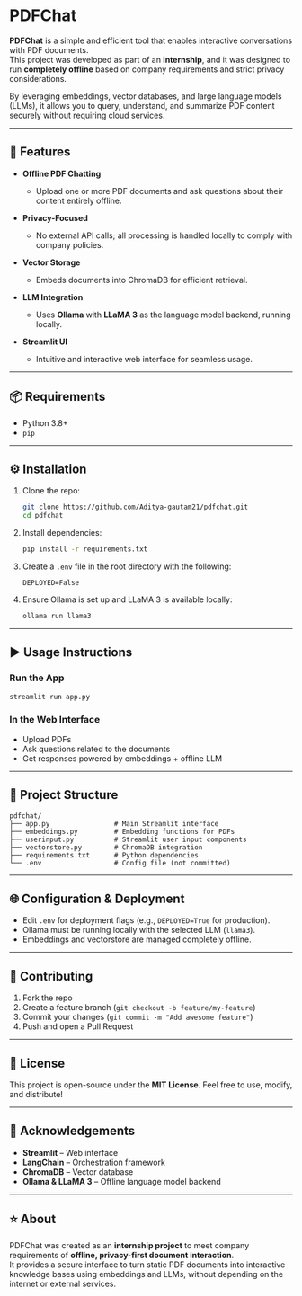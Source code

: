 # PDFChat

**PDFChat** is a simple and efficient tool that enables interactive conversations with PDF documents.  
This project was developed as part of an **internship**, and it was designed to run **completely offline** based on company requirements and strict privacy considerations.  

By leveraging embeddings, vector databases, and large language models (LLMs), it allows you to query, understand, and summarize PDF content securely without requiring cloud services.

---

## 🚀 Features

- **Offline PDF Chatting**  
  - Upload one or more PDF documents and ask questions about their content entirely offline.

- **Privacy-Focused**  
  - No external API calls; all processing is handled locally to comply with company policies.

- **Vector Storage**  
  - Embeds documents into ChromaDB for efficient retrieval.

- **LLM Integration**  
  - Uses **Ollama** with **LLaMA 3** as the language model backend, running locally.

- **Streamlit UI**  
  - Intuitive and interactive web interface for seamless usage.

---

## 📦 Requirements

- Python 3.8+
- `pip`

---

## ⚙️ Installation

1. Clone the repo:
   ```bash
   git clone https://github.com/Aditya-gautam21/pdfchat.git
   cd pdfchat
   ```

2. Install dependencies:
   ```bash
   pip install -r requirements.txt
   ```

3. Create a `.env` file in the root directory with the following:
   ```env
   DEPLOYED=False
   ```

4. Ensure Ollama is set up and LLaMA 3 is available locally:
   ```bash
   ollama run llama3
   ```

---

## ▶️ Usage Instructions

### Run the App
```bash
streamlit run app.py
```

### In the Web Interface

- Upload PDFs
- Ask questions related to the documents
- Get responses powered by embeddings + offline LLM

---

## 📂 Project Structure

```
pdfchat/
├── app.py                # Main Streamlit interface
├── embeddings.py         # Embedding functions for PDFs
├── userinput.py          # Streamlit user input components
├── vectorstore.py        # ChromaDB integration
├── requirements.txt      # Python dependencies
└── .env                  # Config file (not committed)
```

---

## 🌐 Configuration & Deployment

- Edit `.env` for deployment flags (e.g., `DEPLOYED=True` for production).  
- Ollama must be running locally with the selected LLM (`llama3`).  
- Embeddings and vectorstore are managed completely offline.  

---

## 🤝 Contributing

1. Fork the repo  
2. Create a feature branch (`git checkout -b feature/my-feature`)  
3. Commit your changes (`git commit -m "Add awesome feature"`)  
4. Push and open a Pull Request  

---

## 📜 License

This project is open-source under the **MIT License**. Feel free to use, modify, and distribute!

---

## 🙏 Acknowledgements

- **Streamlit** – Web interface  
- **LangChain** – Orchestration framework  
- **ChromaDB** – Vector database  
- **Ollama & LLaMA 3** – Offline language model backend

---

## ⭐ About

PDFChat was created as an **internship project** to meet company requirements of **offline, privacy-first document interaction**.  
It provides a secure interface to turn static PDF documents into interactive knowledge bases using embeddings and LLMs, without depending on the internet or external services.
